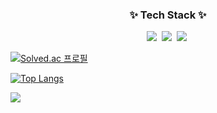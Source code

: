 <h3 align="center">✨ Tech Stack ✨</h3>
<div align="center">
  <img src="https://img.shields.io/badge/react-20232a.svg?style=for-the-badge&logo=react&logoColor=61DAFB" />&nbsp
  <img src="https://img.shields.io/badge/javascript-F7DF1E.svg?style=for-the-badge&logo=javascript&logoColor=20232a" />&nbsp
  <img src="https://img.shields.io/badge/html5-E34F26.svg?style=for-the-badge&logo=html5&logoColor=white" />&nbsp
</div>


[![Solved.ac 프로필](http://mazassumnida.wtf/api/generate_badge?boj=ash_girlfriend)](https://solved.ac/ash_girlfriend)

[![Top Langs](https://github-readme-stats.vercel.app/api/top-langs/?username=wkdgusdn0106)](https://github.com/wkdgusdn0106/github-readme-stats)

<img src="http://mazandi.herokuapp.com/api?handle=ash_girlfriend&theme=warm"/>
